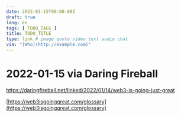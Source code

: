 ```yaml
---
date: 2022-01-15T00:00:00Z
draft: true
lang: en
tags: [ TODO_TAGS ]
title: TODO_TITLE
type: link # image quote video text audio chat
via: "[Who](http://example.com)"
---
```



# 2022-01-15 via Daring Fireball
https://daringfireball.net/linked/2022/01/14/web3-is-going-just-great


[https://web3isgoinggreat.com/glossary](https://web3isgoinggreat.com/glossary)

